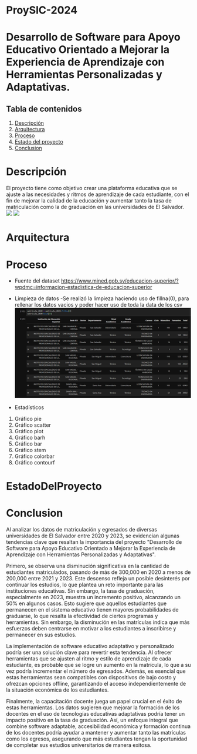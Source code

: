 # ProySIC-2024

# Desarrollo de Software para Apoyo Educativo Orientado a Mejorar la Experiencia de Aprendizaje con Herramientas Personalizadas y Adaptativas.

## Tabla de contenidos
1. [Descripción](#Descripción)
2. [Arquitectura](#Arquitectura)
3. [Proceso](#Proceso)
4. [Estado del proyecto](#EstadoDelProyecto)
5. [Conclusion](#Conclusion)

# Descripción
El proyecto tiene como objetivo crear una plataforma educativa que se ajuste a las necesidades y ritmos de aprendizaje de cada estudiante, con el fin de mejorar la calidad de la educación y aumentar tanto la tasa de matriculación como la de graduación en las universidades de El Salvador.
![](imgs/descripcion1.gif)
![](imgs/descripcion2.gif)

# Arquitectura

# Proceso

* Fuente del dataset
https://www.mined.gob.sv/educacion-superior/?wpdmc=informacion-estadistica-de-educacion-superior

* Limpieza de datos
-Se realizó la limpieza haciendo uso de fillna(0), para rellenar los datos vacios y poder hacer uso de toda la data de los csv
![](imgs/limpiezadedatos.png)

* Estadísticos
1. Gráfico pie
2. Gráfico scatter
3. Gráfico plot
4. Gráfico barh
5. Gráfico bar
6. Gráfico stem
7. Gráfico colorbar
8. Gráfico contourf

# EstadoDelProyecto

# Conclusion
Al analizar los datos de matriculación y egresados de diversas universidades de El Salvador entre 2020 y 2023, se evidencian algunas tendencias clave que resaltan la importancia del proyecto "Desarrollo de Software para Apoyo Educativo Orientado a Mejorar la Experiencia de Aprendizaje con Herramientas Personalizadas y Adaptativas".

Primero, se observa una disminución significativa en la cantidad de estudiantes matriculados, pasando de más de 300,000 en 2020 a menos de 200,000 entre 2021 y 2023. Este descenso refleja un posible desinterés por continuar los estudios, lo que plantea un reto importante para las instituciones educativas. Sin embargo, la tasa de graduación, especialmente en 2023, muestra un incremento positivo, alcanzando un 50% en algunos casos. Esto sugiere que aquellos estudiantes que permanecen en el sistema educativo tienen mayores probabilidades de graduarse, lo que resalta la efectividad de ciertos programas y herramientas. Sin embargo, la disminución en las matrículas indica que más esfuerzos deben centrarse en motivar a los estudiantes a inscribirse y permanecer en sus estudios.

La implementación de software educativo adaptativo y personalizado podría ser una solución clave para revertir esta tendencia. Al ofrecer herramientas que se ajusten al ritmo y estilo de aprendizaje de cada estudiante, es probable que se logre un aumento en la matrícula, lo que a su vez podría incrementar el número de egresados. Además, es esencial que estas herramientas sean compatibles con dispositivos de bajo costo y ofrezcan opciones offline, garantizando el acceso independientemente de la situación económica de los estudiantes.

Finalmente, la capacitación docente juega un papel crucial en el éxito de estas herramientas. Los datos sugieren que mejorar la formación de los docentes en el uso de tecnologías educativas adaptativas podría tener un impacto positivo en la tasa de graduación. Así, un enfoque integral que combine software adaptable, accesibilidad económica y formación continua de los docentes podría ayudar a mantener y aumentar tanto las matrículas como los egresos, asegurando que más estudiantes tengan la oportunidad de completar sus estudios universitarios de manera exitosa.
